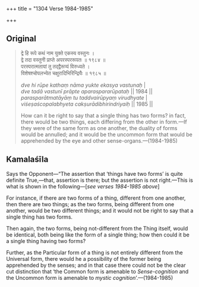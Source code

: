 +++
title = "1304 Verse 1984-1985"

+++
## Original 
>
> द्वे हि रूपे कथं नाम युक्ते एकस्य वस्तुनः ।  
> द्वे तदा वस्तुनी प्राप्ते अपरस्पररूपतः ॥ १९८४ ॥  
> परस्परात्मतायां तु तद्द्वैरूप्यं विरुध्यते ।  
> विशेषश्चोपलभ्येत चक्षुरादिभिरिन्द्रियैः ॥ १९८५ ॥ 
>
> *dve hi rūpe kathaṃ nāma yukte ekasya vastunaḥ* \|  
> *dve tadā vastunī prāpte aparaspararūpataḥ* \|\| 1984 \|\|  
> *parasparātmatāyāṃ tu taddvairūpyaṃ virudhyate* \|  
> *viśeṣaścopalabhyeta cakṣurādibhirindriyaiḥ* \|\| 1985 \|\| 
>
> How can it be right to say that a single thing has two forms? in fact, there would be two things, each differing from the other in form.—If they were of the same form as one another, the duality of forms would be annulled; and it would be the uncommon form that would be apprehended by the eye and other sense-organs.—(1984-1985)



## Kamalaśīla

Says the Opponent—“The assertion that ‘things have two forms’ is quite definite True,—that, assertion is there; but the assertion is not right.—This is what is shown in the following—[*see verses 1984-1985 above*]

For instance, if there are two forms of a thing, different from one another, then there are two things; as the two forms, being different from one another, would be two different things; and it would not be right to say that a single thing has two forms.

Then again, the two forms, being not-different from the Thing itself, would be identical, both being like the form of a single thing; how then could it be a single thing having two forms?

Further, as the Particular form of a thing is not entirely different from the Universal form, there would he a possibility of the former being apprehended by the senses; and in that case there could not be the clear cut distinction that ‘the Common form is amenable to *Sense-cognition* and the Uncommon form is amenable to *mystic cognition*’.—(1984-1985)


